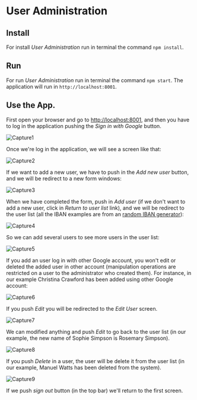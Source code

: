 # User Administration

## Install
For install _User Administration_ run in terminal the command `npm install`.

## Run
For run _User Administration_ run in terminal the command `npm start`. The application will run in `http://localhost:8001`.

## Use the App.
First open your browser and go to [http://localhost:8001](http://localhost:8001), and then you have to log in the application pushing the _Sign in with Google_ button.

![Capture1](https://github.com/sermmor/stoeer-test-angular/raw/master/frontend/readmeImages/01.png)

Once we're log in the application, we will see a screen like that:

![Capture2](https://github.com/sermmor/stoeer-test-angular/raw/master/frontend/readmeImages/02.png)

If we want to add a new user, we have to push in the _Add new user_ button, and we will be redirect to a new form windows:

![Capture3](https://github.com/sermmor/stoeer-test-angular/raw/master/frontend/readmeImages/03.png)

When we have completed the form, push in _Add user_ (if we don't want to add a new user, click in _Return to user list_ link), and we will be redirect to the user list (all the IBAN examples are from an [random IBAN generator](https://www.mobilefish.com/services/random_iban_generator/random_iban_generator.php)):

![Capture4](https://github.com/sermmor/stoeer-test-angular/raw/master/frontend/readmeImages/04.png)

So we can add several users to see more users in the user list:

![Capture5](https://github.com/sermmor/stoeer-test-angular/raw/master/frontend/readmeImages/05.png)

If you add an user log in with other Google account, you won't edit or deleted the added user in other account (manipulation operations are restricted on a user to the administrator who created them). For instance, in our example Christina Crawford has been added using other Google account:

![Capture6](https://github.com/sermmor/stoeer-test-angular/raw/master/frontend/readmeImages/06.png)

If you push _Edit_ you will be redirected to the _Edit User_ screen.

![Capture7](https://github.com/sermmor/stoeer-test-angular/raw/master/frontend/readmeImages/07.png)

We can modified anything and push _Edit_ to go back to the user list (in our example, the new name of Sophie Simpson is Rosemary Simpson).

![Capture8](https://github.com/sermmor/stoeer-test-angular/raw/master/frontend/readmeImages/08.png)

If you push _Delete_ in a user, the user will be delete it from the user list (in our example, Manuel Watts has been deleted from the system).

![Capture9](https://github.com/sermmor/stoeer-test-angular/raw/master/frontend/readmeImages/09.png)

If we push _sign out_ button (in the top bar) we'll return to the first screen.
